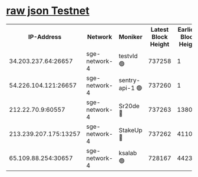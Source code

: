 
[raw json Testnet](https://rpc-check.sget.stavr.tech/sget/rpc-sget-result.json)
=


<table><tr><th>IP-Address</th><th>Network</th><th>Moniker</th><th>Latest Block Height</th><th>Earliest Block Height</th><th>Catching Up</th><th>Tx Index</th><th>Voting Power</th><th>Scan Time</th></tr><tr><td>34.203.237.64:26657</td><td>sge-network-4</td><td>testvld 🟢</td><td>737258</td><td>1</td><td>False</td><td>on</td><td>0</td><td>2023-12-21T01:49:20.657042537UTC</td></tr><tr><td>54.226.104.121:26657</td><td>sge-network-4</td><td>sentry-api-1 🟢</td><td>737260</td><td>1</td><td>False</td><td>on</td><td>0</td><td>2023-12-21T01:49:33.667368560UTC</td></tr><tr><td>212.22.70.9:60557</td><td>sge-network-4</td><td>Sr20de 🔴</td><td>737263</td><td>138001</td><td>False</td><td>on</td><td>99</td><td>2023-12-21T01:49:49.520740766UTC</td></tr><tr><td>213.239.207.175:13257</td><td>sge-network-4</td><td>StakeUp 🔴</td><td>737262</td><td>411001</td><td>False</td><td>off</td><td>100</td><td>2023-12-21T01:49:42.153139346UTC</td></tr><tr><td>65.109.88.254:30657</td><td>sge-network-4</td><td>ksalab 🟢</td><td>728167</td><td>442343</td><td>False</td><td>off</td><td>0</td><td>2023-12-21T01:49:46.967438854UTC</td></tr></table>
